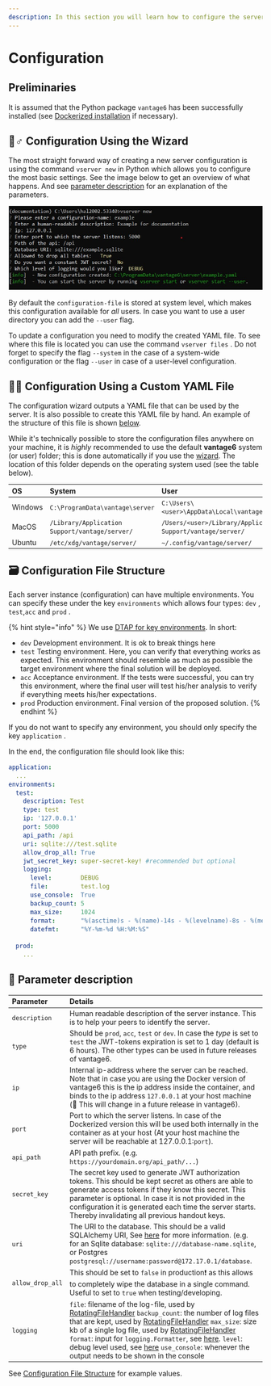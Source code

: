```yaml
---
description: In this section you will learn how to configure the server.
---
```


# Configuration

## Preliminaries

It is assumed that the Python package `vantage6` has been successfully installed \(see [Dockerized installation](../../installation/dockerized-installation.md) if necessary\).

## 🧙♂ Configuration Using the Wizard

The most straight forward way of creating a new server configuration is using the command `vserver new` in Python which allows you to configure the most basic settings. See the image below to get an overview of what happens. And see [parameter description](server-configuration.md#-parameter-description) for an explanation of the parameters.

![](../../.gitbook/assets/vservernew.jpg)

By default the `configuration-file` is stored at system level, which makes this configuration available for _all_ users. In case you want to use a user directory you can add the `--user` flag.

To update a configuration you need to modify the created YAML file. To see where this file is located you can use the command `vserver files` . Do not forget to specify the flag `--system` in the case of a system-wide configuration or the flag `--user` in case of a user-level configuration.

## 👩🔬 Configuration Using a Custom YAML File

The configuration wizard outputs a YAML file that can be used by the server. It is also possible to create this YAML file by hand. An example of the structure of this file is shown [below](server-configuration.md#configuration-file-structure).

While it's technically possible to store the configuration files anywhere on your machine, it is _highly_ recommended to use the default **vantage6** system \(or user\) folder; this is done automatically if you use the [wizard](server-configuration.md#configure-using-the-wizard). The location of this folder depends on the operating system used \(see the table below\).

| OS | System | User |
| :--- | :--- | :--- |
| Windows | `C:\ProgramData\vantage\server` | `C:\Users\<user>\AppData\Local\vantage\server\` |
| MacOS | `/Library/Application Support/vantage/server/` | `/Users/<user>/Library/Application Support/vantage/server/` |
| Ubuntu | `/etc/xdg/vantage/server/` | `~/.config/vantage/server/` |

## 🗃 Configuration File Structure

Each server instance \(configuration\) can have multiple environments. You can specify these under the key `environments` which allows four types: `dev` , `test`,`acc` and `prod` .

{% hint style="info" %}
We use [DTAP for key environments](https://en.wikipedia.org/wiki/Development,_testing,_acceptance_and_production). In short:

* `dev` Development environment. It is ok to break things here
* `test` Testing environment. Here, you can verify that everything works as expected. This environment should resemble as much as possible the target environment where the final solution will be deployed.
* `acc` Acceptance environment. If the tests were successful, you can try this environment, where the final user will test  his/her analysis to verify if everything meets his/her expectations.
* `prod` Production environment. Final version of the proposed solution.
{% endhint %}

If you do not want to specify any environment, you should only specify the key `application` .

In the end, the configuration file should look like this:

```yaml
application:
  ...
environments:
  test:
    description: Test
    type: test
    ip: '127.0.0.1'
    port: 5000
    api_path: /api
    uri: sqlite:///test.sqlite
    allow_drop_all: True
    jwt_secret_key: super-secret-key! #recommended but optional
    logging:
      level:        DEBUG
      file:         test.log
      use_console:  True
      backup_count: 5
      max_size:     1024
      format:       "%(asctime)s - %(name)-14s - %(levelname)-8s - %(message)s"
      datefmt:      "%Y-%m-%d %H:%M:%S"

  prod:
    ...
```

## 📰 Parameter description

| Parameter | Details |
| :--- | :--- |
| `description` | Human readable description of the server instance. This is to help your peers to identify the server. |
| `type` | Should be `prod`, `acc`, `test` or `dev`. In case the _type_ is set to `test` the JWT-tokens expiration is set to 1 day \(default is 6 hours\). The other types can be used in future releases of vantage6. |
| `ip` | Internal ip-address where the server can be reached. Note that in case you are using the Docker version of vantage6 this is the ip address inside the container, and binds to the ip address `127.0.0.1` at your host machine \(🚧 This will change in a future release in vantage6\). |
| `port` | Port to which the server listens. In case of the Dockerized version this will be used both internally in the container as at your host \(At your host machine the server will be reachable at 127.0.0.1:`port`\). |
| `api_path` | API path prefix. \(e.g. `https://yourdomain.org/api_path/...`\) |
| `secret_key` | The secret key used to generate JWT authorization tokens. This should be kept secret as others are able to generate access tokens if they know this secret. This parameter is optional. In case it is not provided in the configuration it is generated each time the server starts. Thereby invalidating all previous handout keys. |
| `uri` | The URI to the database. This should be a valid SQLAlchemy URI, See [here](https://docs.sqlalchemy.org/en/latest/core/engines.html#database-urls) for more information. \(e.g. for an Sqlite database: `sqlite:///database-name.sqlite`, or Postgres `postgresql://username:password@172.17.0.1/database`. |
| `allow_drop_all` | This should be set to `false` in production❗ as this allows to completely wipe the database in a single command. Useful to set to `true` when testing/developing. |
| `logging` |  `file`: filename of the log-file, used by [RotatingFileHandler](https://docs.python.org/3/library/logging.handlers.html#logging.handlers.RotatingFileHandler) `backup_count`: the number of log files that are kept, used by [RotatingFileHandler](https://docs.python.org/3/library/logging.handlers.html#logging.handlers.RotatingFileHandler) `max_size`: size kb of a single log file, used by [RotatingFileHandler](https://docs.python.org/3/library/logging.handlers.html#logging.handlers.RotatingFileHandler) `format`: input for `logging.Formatter`, see [here](https://docs.python.org/3/library/logging.html#logging.Formatter). `level`: debug level used, see [here](https://docs.python.org/3/library/logging.html#logging-levels) `use_console`: whenever the output needs to be shown in the console |

See [Configuration File Structure](server-configuration.md#-configuration-file-structure) for example values.

